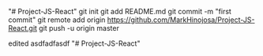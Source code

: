 "# Project-JS-React"  git init git add README.md git commit -m "first commit" git remote add origin https://github.com/MarkHinojosa/Project-JS-React.git git push -u origin master


edited asdfadfasdf
"# Project-JS-React"
